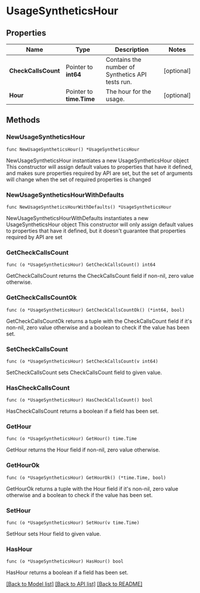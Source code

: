 # UsageSyntheticsHour

## Properties

Name | Type | Description | Notes
------------ | ------------- | ------------- | -------------
**CheckCallsCount** | Pointer to **int64** | Contains the number of Synthetics API tests run. | [optional] 
**Hour** | Pointer to **time.Time** | The hour for the usage. | [optional] 

## Methods

### NewUsageSyntheticsHour

`func NewUsageSyntheticsHour() *UsageSyntheticsHour`

NewUsageSyntheticsHour instantiates a new UsageSyntheticsHour object
This constructor will assign default values to properties that have it defined,
and makes sure properties required by API are set, but the set of arguments
will change when the set of required properties is changed

### NewUsageSyntheticsHourWithDefaults

`func NewUsageSyntheticsHourWithDefaults() *UsageSyntheticsHour`

NewUsageSyntheticsHourWithDefaults instantiates a new UsageSyntheticsHour object
This constructor will only assign default values to properties that have it defined,
but it doesn't guarantee that properties required by API are set

### GetCheckCallsCount

`func (o *UsageSyntheticsHour) GetCheckCallsCount() int64`

GetCheckCallsCount returns the CheckCallsCount field if non-nil, zero value otherwise.

### GetCheckCallsCountOk

`func (o *UsageSyntheticsHour) GetCheckCallsCountOk() (*int64, bool)`

GetCheckCallsCountOk returns a tuple with the CheckCallsCount field if it's non-nil, zero value otherwise
and a boolean to check if the value has been set.

### SetCheckCallsCount

`func (o *UsageSyntheticsHour) SetCheckCallsCount(v int64)`

SetCheckCallsCount sets CheckCallsCount field to given value.

### HasCheckCallsCount

`func (o *UsageSyntheticsHour) HasCheckCallsCount() bool`

HasCheckCallsCount returns a boolean if a field has been set.

### GetHour

`func (o *UsageSyntheticsHour) GetHour() time.Time`

GetHour returns the Hour field if non-nil, zero value otherwise.

### GetHourOk

`func (o *UsageSyntheticsHour) GetHourOk() (*time.Time, bool)`

GetHourOk returns a tuple with the Hour field if it's non-nil, zero value otherwise
and a boolean to check if the value has been set.

### SetHour

`func (o *UsageSyntheticsHour) SetHour(v time.Time)`

SetHour sets Hour field to given value.

### HasHour

`func (o *UsageSyntheticsHour) HasHour() bool`

HasHour returns a boolean if a field has been set.


[[Back to Model list]](../README.md#documentation-for-models) [[Back to API list]](../README.md#documentation-for-api-endpoints) [[Back to README]](../README.md)


